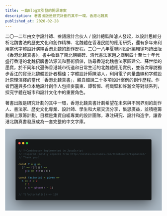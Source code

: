 ```yaml
---
title: 一篇Blog文引發的開源專案
description: 著書出版是研究計劃的其中一環，香港北魏真
published_at: 2020-02-28
---
```


二〇一二年由文字設計師、叁語設計合伙人 / 設計總監陳濬人發起，以設計思維分析北魏書法的歷史文化和創作精神、北魏體在香港民間的應用研究，還有多年來利用當代字體設計演繹香港北魏的創作歷程。二〇一八年夏聯同設計編輯徐巧詩出版《香港北魏真書》，書中收錄了南北朝魏碑、清代書法家趙之謙到四十至七十年代盛行香港的北魏招牌書法源流和藝術價値，訪尋香港北魏書法家區建公、蘇世傑的墨寶，於不同年代遍佈香港城市街道和日常生活的北魏體應用實例，並首次專訪獨步香江的貨車北魏體設計者楊佳；字體設計師陳濬人，利用電子向量曲線和字體設計原理演繹的當代「香港北魏真書」，親自細說二十多項設計案例的創作歷程。作者們還與多位本地設計創作人包括麥震東、譚智恒、柯熾堅和許瀚文等對談系列，探究字體在城市和設計文化中的重要角色。

著書出版是研究計劃的其中一環，香港北魏真書計劃希望在未來與不同界別的創作人、書法家、歷史文化專業、設計師、學生和大眾交流分享，集思廣益，並積極籌劃網上眾籌計劃，目標是集資自組專業的設計團隊，專注研究、設計和造字，讓香港北魏真書發展成為一套完整的中文字庫。

![code like a man](carbon.png)